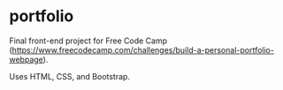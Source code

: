 # portfolio
Final front-end project for Free Code Camp (https://www.freecodecamp.com/challenges/build-a-personal-portfolio-webpage).

Uses HTML, CSS, and Bootstrap.
